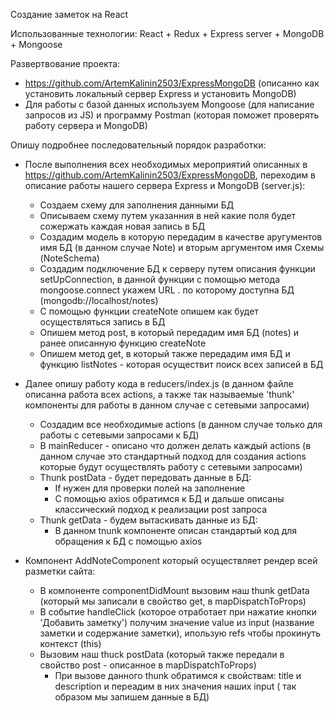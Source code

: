 Создание заметок на React

Использованные технологии:
React + Redux + Express server + MongoDB + Mongoose

Развертвование проекта:
- https://github.com/ArtemKalinin2503/ExpressMongoDB (описанно как установить локальный сервер Express и установить MongoDB)
- Для работы с базой данных используем Mongoose (для написание запросов из JS) и программу Postman (которая поможет проверять работу сервера и MongoDB)

Опишу подробнее последовательный порядок разработки:

- После выполнения всех необходимых мероприятий описанных в https://github.com/ArtemKalinin2503/ExpressMongoDB, переходим в описание работы нашего сервера Express и MongoDB (server.js):
  - Создаем схему для заполнения данными БД
  - Описываем схему путем указанния в ней какие поля будет сожержать каждая новая запись в БД
  - Создадим модель в которую передадим в качестве аругументов имя БД (в данном случае Note) и вторым аргументом имя Схемы    (NoteSchema)
  - Создадим подключение БД к серверу путем описания функции setUpConnection, в данной функции с помощью метода mongoose.connect укажем URL . по которому доступна БД (mongodb://localhost/notes)
  - С помощью функции createNote опишем как будет осуществляться запись в БД 
  - Опишем метод post, в который передадим имя БД (notes) и ранее описанную функцию createNote
  - Опишем метод get, в который также передадим имя БД и функцию listNotes - которая осуществит поиск всех записей в БД 

- Далее опишу работу кода в reducers/index.js (в данном файле описанна работа всех actions, а также так называемые 'thunk' компоненты для работы в данном случае с сетевыми запросами)
  - Создадим все необходимые actions (в данном случае только для работы с сетевыми запросами к БД)
  - В mainReducer - описано что должен делать каждый actions (в данном случае это стандартный подход для создания actions которые будут осуществлять работу с сетевыми запросами)
  - Thunk postData - будет передовать данные в БД:
    - If нужен для проверки полей на заполнение 
    - С помощью axios обратимся к БД и дальше описаны классический подход к реализации post запроса
  - Thunk getData - будем вытаскивать данные из БД:
    - В данном tnunk компоненте описан стандартый код для обращения к БД с помощью axios 

 - Компонент AddNoteComponent который осуществляет рендер всей разметки сайта:
   - В компоненте componentDidMount вызовим наш thunk getData (который мы записали в свойство get,  в mapDispatchToProps)
   - В событие handleClick (которое отработает при нажатие кнопки 'Добавить заметку') получим значение value из input (название заметки и содержание заметки), ипользую refs чтобы прокинуть контекст (this)
   - Вызовим наш thuck postData (который также передали в свойство post - описанное в mapDispatchToProps) 
     - При вызове данного thunk обратимся к свойствам: title и description и переадим в них значения наших input ( так образом мы запишем данные в БД)  
